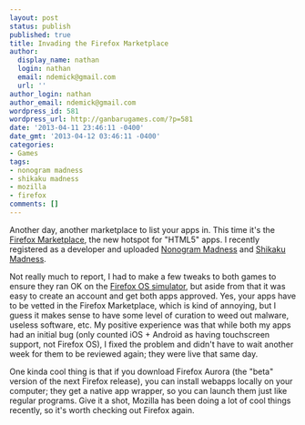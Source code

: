 ```yaml
---
layout: post
status: publish
published: true
title: Invading the Firefox Marketplace
author:
  display_name: nathan
  login: nathan
  email: ndemick@gmail.com
  url: ''
author_login: nathan
author_email: ndemick@gmail.com
wordpress_id: 581
wordpress_url: http://ganbarugames.com/?p=581
date: '2013-04-11 23:46:11 -0400'
date_gmt: '2013-04-12 03:46:11 -0400'
categories:
- Games
tags:
- nonogram madness
- shikaku madness
- mozilla
- firefox
comments: []
---
```

<p>Another day, another marketplace to list your apps in. This time it's the <a href="https://marketplace.firefox.com" title="Firefox Marketplace">Firefox Marketplace</a>, the new hotspot for "HTML5" apps. I recently registered as a developer and uploaded <a href="https://marketplace.firefox.com/app/nonogram-madness/" title="Nonogram Madness">Nonogram Madness</a> and <a href="https://marketplace.firefox.com/app/shikaku-madness/" title="Shikaku Madness">Shikaku Madness</a>.</p>
<p>Not really much to report, I had to make a few tweaks to both games to ensure they ran OK on the <a href="https://github.com/mozilla/r2d2b2g" title="Firefox OS simulator">Firefox OS simulator</a>, but aside from that it was easy to create an account and get both apps approved. Yes, your apps have to be vetted in the Firefox Marketplace, which is kind of annoying, but I guess it makes sense to have some level of curation to weed out malware, useless software, etc. My positive experience was that while both my apps had an initial bug (only counted iOS + Android as having touchscreen support, not Firefox OS), I fixed the problem and didn't have to wait another week for them to be reviewed again; they were live that same day.</p>
<p>One kinda cool thing is that if you download Firefox Aurora (the "beta" version of the next Firefox release), you can install webapps locally on your computer; they get a native app wrapper, so you can launch them just like regular programs. Give it a shot, Mozilla has been doing a lot of cool things recently, so it's worth checking out Firefox again.</p>

